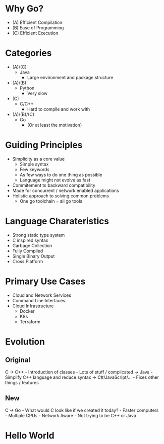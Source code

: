 # Why Go?
- (A) Efficient Compilation
- (B) Ease of Programming
- (C) Efficient Execution   

# Categories
- (A)/(C)
    - Java
        - Large environment and package structure
- (A)/(B)
    - Python
        - Very slow
- (C)
    - C/C++
        - Hard to compile and work with
- (A)/(B)/(C)
    - Go
        - (Or at least the motivation)

# Guiding Principles
- Simplicity as a core value
    - Simple syntax
    - Few keywords
    - As few ways to do one thing as possible
    - Language might not evolve as fast
- Commitement to backward compatibility
- Made for concurrent / network enabled applications
- Holistic approach to solving common problems
    - One go toolchain = all go tools

# Language Charateristics
- Strong static type system
- C inspired syntax
- Garbage Collection
- Fully Compiled 
- Single Binary Output
- Cross Platform

# Primary Use Cases
- Cloud and Network Services 
- Command Line Interfaces
- Cloud Infrastructure
    - Docker
    - K8s 
    - Terraform

# Evolution
## Original
C
-> C++
    - Introduction of classes
    - Lots of stuff / complicated 
-> Java
    - Simplify C++ language and reduce syntax
-> C#/JavaScript/...
    - Fixes other things / features

## New
C 
-> Go
    - What would C look like if we created it today?
        - Faster computers
        - Multiple CPUs 
        - Network Aware
    - Not trying to be C++ or Java

# Hello World
